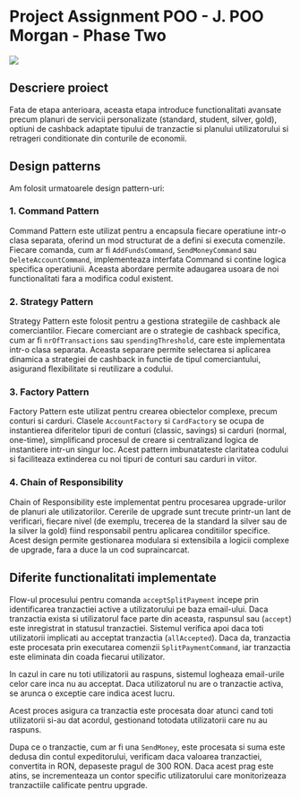 # Project Assignment POO  - J. POO Morgan - Phase Two

![](https://media1.giphy.com/media/v1.Y2lkPTc5MGI3NjExbnFyYzNlMTRwdGIxYnkxajNodDJkNm5weHhlc3kxa3FwdzIwc2VtZSZlcD12MV9pbnRlcm5hbF9naWZfYnlfaWQmY3Q9Zw/gyFAgjhkWu4zJXcAQH/giphy.gif)

## Descriere proiect

Fata de etapa anterioara, aceasta etapa introduce functionalitati avansate precum planuri de servicii personalizate (standard, student, silver, gold), optiuni de cashback adaptate tipului de tranzactie si planului utilizatorului si retrageri conditionate din conturile de economii.

## Design patterns

Am folosit urmatoarele design pattern-uri:


### 1. **Command Pattern**
Command Pattern este utilizat pentru a encapsula fiecare operatiune intr-o clasa separata, oferind un mod structurat de a defini si executa comenzile. Fiecare comanda, cum ar fi `AddFundsCommand`, `SendMoneyCommand` sau `DeleteAccountCommand`, implementeaza interfata Command si contine logica specifica operatiunii. Aceasta abordare permite adaugarea usoara de noi functionalitati fara a modifica codul existent.

### 2. **Strategy Pattern**
Strategy Pattern este folosit pentru a gestiona strategiile de cashback ale comerciantilor. Fiecare comerciant are o strategie de cashback specifica, cum ar fi `nrOfTransactions` sau `spendingThreshold`, care este implementata intr-o clasa separata. Aceasta separare permite selectarea si aplicarea dinamica a strategiei de cashback in functie de tipul comerciantului, asigurand flexibilitate si reutilizare a codului.

### 3. **Factory Pattern**
Factory Pattern este utilizat pentru crearea obiectelor complexe, precum conturi si carduri. Clasele `AccountFactory` si `CardFactory` se ocupa de instantierea diferitelor tipuri de conturi (classic, savings) si carduri (normal, one-time), simplificand procesul de creare si centralizand logica de instantiere intr-un singur loc. Acest pattern imbunatateste claritatea codului si faciliteaza extinderea cu noi tipuri de conturi sau carduri in viitor.

### 4. **Chain of Responsibility**
Chain of Responsibility este implementat pentru procesarea upgrade-urilor de planuri ale utilizatorilor. Cererile de upgrade sunt trecute printr-un lant de verificari, fiecare nivel (de exemplu, trecerea de la standard la silver sau de la silver la gold) fiind responsabil pentru aplicarea conditiilor specifice. Acest design permite gestionarea modulara si extensibila a logicii complexe de upgrade, fara a duce la un cod supraincarcat.

## Diferite functionalitati implementate

Flow-ul procesului pentru comanda `acceptSplitPayment` incepe prin identificarea tranzactiei active a utilizatorului pe baza email-ului. Daca tranzactia exista si utilizatorul face parte din aceasta, raspunsul sau (`accept`) este inregistrat in statusul tranzactiei. Sistemul verifica apoi daca toti utilizatorii implicati au acceptat tranzactia (`allAccepted`). Daca da, tranzactia este procesata prin executarea comenzii `SplitPaymentCommand`, iar tranzactia este eliminata din coada fiecarui utilizator.

In cazul in care nu toti utilizatorii au raspuns, sistemul logheaza email-urile celor care inca nu au acceptat. Daca utilizatorul nu are o tranzactie activa, se arunca o exceptie care indica acest lucru.

Acest proces asigura ca tranzactia este procesata doar atunci cand toti utilizatorii si-au dat acordul, gestionand totodata utilizatorii care nu au raspuns.

Dupa ce o tranzactie, cum ar fi una `SendMoney`, este procesata si suma este dedusa din contul expeditorului, verificam daca valoarea tranzactiei, convertita in RON, depaseste pragul de 300 RON. Daca acest prag este atins, se incrementeaza un contor specific utilizatorului care monitorizeaza tranzactiile calificate pentru upgrade.






